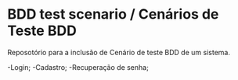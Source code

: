 # BDD test scenario / Cenários de Teste BDD 

Reposotório para a inclusão de Cenário de teste BDD de um sistema.

-Login;
-Cadastro;
-Recuperação de senha;
